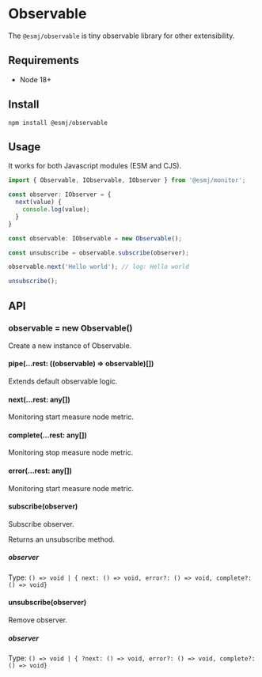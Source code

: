# Observable

The `@esmj/observable` is tiny observable library for other extensibility. 

## Requirements

- Node 18+

## Install

```shell
npm install @esmj/observable
```

## Usage

It works for both Javascript modules (ESM and CJS).

```javascript 
import { Observable, IObservable, IObserver } from '@esmj/monitor';

const observer: IObserver = {
  next(value) {
    console.log(value);
  }
}

const observable: IObservable = new Observable();

const unsubscribe = observable.subscribe(observer);

observable.next('Hello world'); // log: Hello world

unsubscribe();

```
## API
### observable = new Observable()
Create a new instance of Observable.

#### pipe(...rest: ((observable) => observable)[])
Extends default observable logic.

#### next(...rest: any[])
Monitoring start measure node metric.

#### complete(...rest: any[])
Monitoring stop measure node metric.

#### error(...rest: any[])
Monitoring start measure node metric.

#### subscribe(observer)
Subscribe observer.

Returns an unsubscribe method.

##### observer
Type: `() => void | { next: () => void, error?: () => void, complete?: () => void}`

#### unsubscribe(observer)
Remove observer.

##### observer
Type: `() => void | { ?next: () => void, error?: () => void, complete?: () => void}`